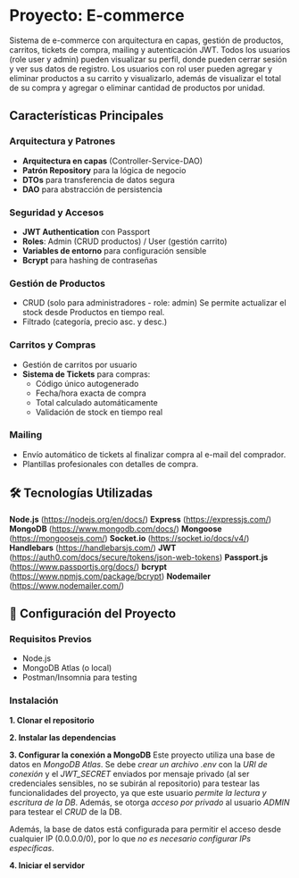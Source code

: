 # Proyecto: E-commerce
Sistema de e-commerce con arquitectura en capas, gestión de productos, carritos, tickets de compra, mailing y autenticación JWT. Todos los usuarios (role user y admin) pueden visualizar su perfil, donde pueden cerrar sesión y ver sus datos de registro. Los usuarios con rol user pueden agregar y eliminar productos a su carrito y visualizarlo, además de visualizar el total de su compra y agregar o eliminar cantidad de productos por unidad.

## Características Principales

### Arquitectura y Patrones
- **Arquitectura en capas** (Controller-Service-DAO)
- **Patrón Repository** para la lógica de negocio
- **DTOs** para transferencia de datos segura
- **DAO** para abstracción de persistencia

### Seguridad y Accesos
- **JWT Authentication** con Passport
- **Roles**: Admin (CRUD productos) / User (gestión carrito)
- **Variables de entorno** para configuración sensible
- **Bcrypt** para hashing de contraseñas

### Gestión de Productos
- CRUD (solo para administradores - role: admin) Se permite actualizar el stock desde Productos en tiempo real.
- Filtrado (categoría, precio asc. y desc.)

### Carritos y Compras
- Gestión de carritos por usuario
- **Sistema de Tickets** para compras:
  - Código único autogenerado
  - Fecha/hora exacta de compra
  - Total calculado automáticamente
  - Validación de stock en tiempo real


### Mailing
- Envío automático de tickets al finalizar compra al e-mail del comprador.
- Plantillas profesionales con detalles de compra.

## 🛠 Tecnologías Utilizadas

**Node.js** (https://nodejs.org/en/docs/) 
**Express** (https://expressjs.com/)
**MongoDB** (https://www.mongodb.com/docs/)
**Mongoose** (https://mongoosejs.com/)
**Socket.io** (https://socket.io/docs/v4/)
**Handlebars** (https://handlebarsjs.com/)
**JWT** (https://auth0.com/docs/secure/tokens/json-web-tokens)
**Passport.js** (https://www.passportjs.org/docs/)
**bcrypt** (https://www.npmjs.com/package/bcrypt)
**Nodemailer** (https://www.nodemailer.com/)

## 🔧 Configuración del Proyecto

### Requisitos Previos
- Node.js
- MongoDB Atlas (o local)
- Postman/Insomnia para testing

### Instalación

**1. Clonar el repositorio**

**2. Instalar las dependencias**

**3. Configurar la conexión a MongoDB**
Este proyecto utiliza una base de datos en *MongoDB Atlas*.
Se debe *crear un archivo .env* con la *URI de conexión* y el *JWT_SECRET* enviados por mensaje privado (al ser credenciales sensibles, no se subirán al repositorio) para testear las funcionalidades del proyecto, ya que este usuario *permite la lectura y escritura de la DB*.
Además, se otorga *acceso por privado* al usuario *ADMIN* para testear el *CRUD* de la DB.

Además, la base de datos está configurada para permitir el acceso desde cualquier IP (0.0.0.0/0), por lo que *no es necesario configurar IPs específicas*.

**4. Iniciar el servidor**